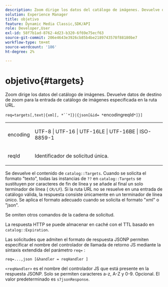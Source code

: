 ```yaml
---
description: Zoom dirige los datos del catálogo de imágenes. Devuelve datos de destino de zoom para la entrada de catálogo de imágenes especificada en la ruta URL.
solution: Experience Manager
title: objetivo
feature: Dynamic Media Classic,SDK/API
role: Developer,User
exl-id: 58f7b1ad-8762-4d23-b320-6f69e75ecf63
source-git-commit: 206e4643e3926cb85b4be2189743578f88180be7
workflow-type: tm+mt
source-wordcount: '186'
ht-degree: 2%

---
```


# objetivo{#targets}

Zoom dirige los datos del catálogo de imágenes. Devuelve datos de destino de zoom para la entrada de catálogo de imágenes especificada en la ruta URL.

`req=targets[,text|{xml[, *``*]}|{json[&id= *`encodingreqId`*]}]`

<table id="simpletable_D64E706258FD4A9C9C8026D97B472FCC"> 
 <tr class="strow"> 
  <td class="stentry"> <p><span class="codeph"><span class="varname"> encoding</span> </span> </p> </td> 
  <td class="stentry"> <p><span class="codeph"> UTF-8 | UTF-16 | UTF-16LE | UTF-16BE | ISO-8859-1</span> </p></td> 
 </tr> 
 <tr class="strow"> 
  <td class="stentry"> <p><span class="codeph"><span class="varname"> reqId</span></span> </p></td> 
  <td class="stentry"> <p>Identificador de solicitud única. </p></td> 
 </tr> 
</table>

Se devuelve el contenido de `catalog::Targets`. Cuando se solicita el formato &quot;texto&quot;, todas las instancias de `??` en `catalog::Targets` se sustituyen por caracteres de fin de línea y se añade al final un solo terminador de línea ( `CR/LF`). Si la ruta URL no se resuelve en una entrada de catálogo válida, la respuesta consiste únicamente en un terminador de línea único. Se aplica el formato adecuado cuando se solicita el formato &quot;xml&quot; o &quot;json&quot;.

Se omiten otros comandos de la cadena de solicitud.

La respuesta HTTP se puede almacenar en caché con el TTL basado en `catalog::Expiration`.

Las solicitudes que admiten el formato de respuesta JSONP permiten especificar el nombre del controlador de llamada de retorno JS mediante la sintaxis extendida del parámetro `req=` :

`req=...,json [&handler = reqHandler ]`

`<reqHandler>` es el nombre del controlador JS que está presente en la respuesta JSONP. Solo se permiten caracteres a-z, A-Z y 0-9. Opcional. El valor predeterminado es `s7jsonResponse`.
